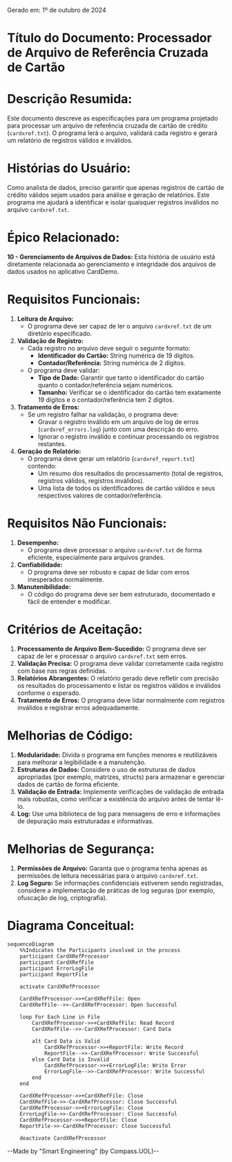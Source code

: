 Gerado em: 1º de outubro de 2024

# **Título do Documento:** Processador de Arquivo de Referência Cruzada de Cartão

# **Descrição Resumida:** 
Este documento descreve as especificações para um programa projetado para processar um arquivo de referência cruzada de cartão de crédito (`cardxref.txt`). O programa lerá o arquivo, validará cada registro e gerará um relatório de registros válidos e inválidos.

# **Histórias do Usuário:** 
Como analista de dados, preciso garantir que apenas registros de cartão de crédito válidos sejam usados para análise e geração de relatórios. Este programa me ajudará a identificar e isolar quaisquer registros inválidos no arquivo `cardxref.txt`.

# **Épico Relacionado:** 
**10 - Gerenciamento de Arquivos de Dados:** Esta história de usuário está diretamente relacionada ao gerenciamento e integridade dos arquivos de dados usados no aplicativo CardDemo.

# **Requisitos Funcionais:**
1. **Leitura de Arquivo:**
    - O programa deve ser capaz de ler o arquivo `cardxref.txt` de um diretório especificado. 
2. **Validação de Registro:**
    - Cada registro no arquivo deve seguir o seguinte formato:
        - **Identificador do Cartão:** String numérica de 19 dígitos.
        - **Contador/Referência:** String numérica de 2 dígitos.
    - O programa deve validar:
        - **Tipo de Dado:**  Garantir que tanto o identificador do cartão quanto o contador/referência sejam numéricos.
        - **Tamanho:** Verificar se o identificador do cartão tem exatamente 19 dígitos e o contador/referência tem 2 dígitos.
3. **Tratamento de Erros:**
    - Se um registro falhar na validação, o programa deve:
        - Gravar o registro inválido em um arquivo de log de erros (`cardxref_errors.log`) junto com uma descrição do erro.
        - Ignorar o registro inválido e continuar processando os registros restantes.
4. **Geração de Relatório:**
    - O programa deve gerar um relatório (`cardxref_report.txt`) contendo:
        - Um resumo dos resultados do processamento (total de registros, registros válidos, registros inválidos).
        - Uma lista de todos os identificadores de cartão válidos e seus respectivos valores de contador/referência.

# **Requisitos Não Funcionais:**
1. **Desempenho:**
    - O programa deve processar o arquivo `cardxref.txt` de forma eficiente, especialmente para arquivos grandes.
2. **Confiabilidade:**
    - O programa deve ser robusto e capaz de lidar com erros inesperados normalmente.
3. **Manutenibilidade:**
    - O código do programa deve ser bem estruturado, documentado e fácil de entender e modificar. 

# **Critérios de Aceitação:**
1. **Processamento de Arquivo Bem-Sucedido:** O programa deve ser capaz de ler e processar o arquivo `cardxref.txt` sem erros.
2. **Validação Precisa:** O programa deve validar corretamente cada registro com base nas regras definidas.
3. **Relatórios Abrangentes:** O relatório gerado deve refletir com precisão os resultados do processamento e listar os registros válidos e inválidos conforme o esperado.
4. **Tratamento de Erros:**  O programa deve lidar normalmente com registros inválidos e registrar erros adequadamente. 

# **Melhorias de Código:**
1. **Modularidade:** Divida o programa em funções menores e reutilizáveis para melhorar a legibilidade e a manutenção.
2. **Estruturas de Dados:** Considere o uso de estruturas de dados apropriadas (por exemplo, matrizes, structs) para armazenar e gerenciar dados de cartão de forma eficiente.
3. **Validação de Entrada:** Implemente verificações de validação de entrada mais robustas, como verificar a existência do arquivo antes de tentar lê-lo.
4. **Log:** Use uma biblioteca de log para mensagens de erro e informações de depuração mais estruturadas e informativas. 

# **Melhorias de Segurança:**
1. **Permissões de Arquivo:** Garanta que o programa tenha apenas as permissões de leitura necessárias para o arquivo `cardxref.txt`.
2. **Log Seguro:** Se informações confidenciais estiverem sendo registradas, considere a implementação de práticas de log seguras (por exemplo, ofuscação de log, criptografia). 

# **Diagrama Conceitual:**

```mermaid
sequenceDiagram
    %%Indicates the Participants involved in the process
    participant CardXRefProcessor
    participant CardXRefFile
    participant ErrorLogFile
    participant ReportFile

    activate CardXRefProcessor

    CardXRefProcessor->>+CardXRefFile: Open
    CardXRefFile-->>-CardXRefProcessor: Open Successful

    loop For Each Line in File
        CardXRefProcessor->>+CardXRefFile: Read Record
        CardXRefFile-->>-CardXRefProcessor: Card Data

        alt Card Data is Valid
            CardXRefProcessor->>+ReportFile: Write Record
            ReportFile-->>-CardXRefProcessor: Write Successful
        else Card Data is Invalid
            CardXRefProcessor->>+ErrorLogFile: Write Error
            ErrorLogFile-->>-CardXRefProcessor: Write Successful
        end
    end

    CardXRefProcessor->>+CardXRefFile: Close
    CardXRefFile->>-CardXRefProcessor: Close Successful
    CardXRefProcessor->>+ErrorLogFile: Close
    ErrorLogFile->>-CardXRefProcessor: Close Successful
    CardXRefProcessor->>+ReportFile: Close
    ReportFile->>-CardXRefProcessor: Close Successful

    deactivate CardXRefProcessor
```

--Made by "Smart Engineering" (by Compass.UOL)--